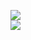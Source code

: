 [![](https://img.shields.io/badge/Made%20With-Github%20Spray-lightgrey.svg?style=for-the-badge&logo=github)](https://github.com/Annihil/github-spray#2688)  
[![](https://i.imgur.com/2DrTn0Z.gif)](https://github.com/Annihil/github-spray)
